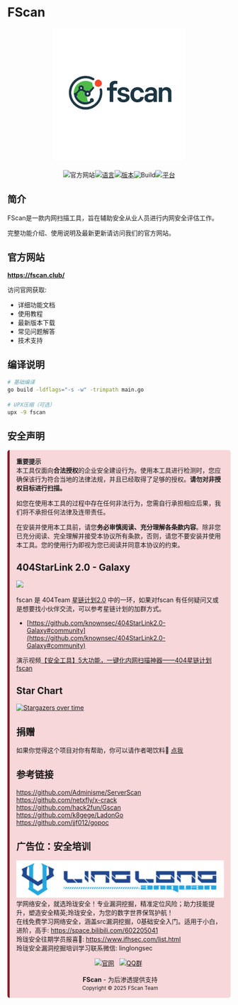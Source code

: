 # FScan

<div align="center">   <img src="image/gpt-4o/final.png" alt="FScan Logo" width="300px"/>   <br><br>
<img src="https://img.shields.io/badge/官方网站-FScan.club-blue?style=for-the-badge&logo=firefox&logoColor=white" alt="官方网站"></a><a href="#"><img src="https://img.shields.io/badge/语言-Go-00ADD8?style=for-the-badge&logo=go&logoColor=white" alt="语言"></a><a href="#"><img src="https://img.shields.io/badge/版本-2.0.1-red?style=for-the-badge" alt="版本"></a><img src="https://img.shields.io/badge/build-passing-brightgreen?style=for-the-badge&logo=github-actions" alt="Build"></a><a href="#"><img src="https://img.shields.io/badge/支持-Windows|Linux|MacOS-lightgrey?style=for-the-badge&logo=windows" alt="平台"></a></div>


## 简介

FScan是一款内网扫描工具，旨在辅助安全从业人员进行内网安全评估工作。

完整功能介绍、使用说明及最新更新请访问我们的官方网站。

## 官方网站

**https://fscan.club/**

访问官网获取:

- 详细功能文档
- 使用教程
- 最新版本下载
- 常见问题解答
- 技术支持

## 编译说明

```bash
# 基础编译
go build -ldflags="-s -w" -trimpath main.go

# UPX压缩（可选）
upx -9 fscan
```

## 安全声明

<div style="background-color: #f8d7da; padding: 15px; border-radius: 5px; border-left: 5px solid #842029;"> <b>重要提示</b><br> 本工具仅面向<b>合法授权</b>的企业安全建设行为。使用本工具进行检测时，您应确保该行为符合当地的法律法规，并且已经取得了足够的授权。<b>请勿对非授权目标进行扫描。</b>

如您在使用本工具的过程中存在任何非法行为，您需自行承担相应后果，我们将不承担任何法律及连带责任。

在安装并使用本工具前，请您<b>务必审慎阅读、充分理解各条款内容</b>。除非您已充分阅读、完全理解并接受本协议所有条款，否则，请您不要安装并使用本工具。您的使用行为即视为您已阅读并同意本协议的约束。

## 404StarLink 2.0 - Galaxy
![](https://github.com/knownsec/404StarLink-Project/raw/master/logo.png)

fscan 是 404Team [星链计划2.0](https://github.com/knownsec/404StarLink2.0-Galaxy) 中的一环，如果对fscan 有任何疑问又或是想要找小伙伴交流，可以参考星链计划的加群方式。

- [https://github.com/knownsec/404StarLink2.0-Galaxy#community](https://github.com/knownsec/404StarLink2.0-Galaxy#community)

演示视频[【安全工具】5大功能，一键化内网扫描神器——404星链计划fscan](https://www.bilibili.com/video/BV1Cv4y1R72M)

## Star Chart
[![Stargazers over time](https://starchart.cc/shadow1ng/fscan.svg)](https://starchart.cc/shadow1ng/fscan)

## 捐赠
 如果你觉得这个项目对你有帮助，你可以请作者喝饮料🍹 [点我](image/sponsor.png)

## 参考链接

https://github.com/Adminisme/ServerScan  
https://github.com/netxfly/x-crack  
https://github.com/hack2fun/Gscan  
https://github.com/k8gege/LadonGo   
https://github.com/jjf012/gopoc

## 广告位：安全培训

![img.png](image/5.png)
学网络安全，就选玲珑安全！专业漏洞挖掘，精准定位风险；助力技能提升，塑造安全精英;玲珑安全，为您的数字世界保驾护航！  
在线免费学习网络安全，涵盖src漏洞挖掘，0基础安全入门。适用于小白，进阶，高手: https://space.bilibili.com/602205041  
玲珑安全往期学员报喜🎉: https://www.ifhsec.com/list.html  
玲珑安全漏洞挖掘培训学习联系微信: linglongsec

<div align="center">   <a href="https://fscan.club"><img src="https://img.shields.io/badge/官方网站-fscan.club-blue?style=social&logo=world&logoColor=black" alt="官网"></a>&nbsp;&nbsp;   <a href="#"><img src="https://img.shields.io/badge/QQ群-799860092-blue?style=social&logo=tencentqq&logoColor=black" alt="QQ群"></a>&nbsp;&nbsp;   </div> <br> <div align="center">   <b>FScan</b> - 为后渗透提供支持   <br>   <small>Copyright © 2025 FScan Team</small> </div>

